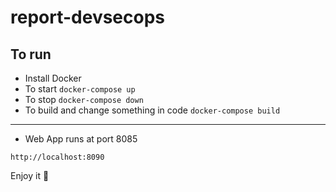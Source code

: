 # report-devsecops

## To run
- Install Docker
- To start ```docker-compose up```
- To stop ```docker-compose down```
- To build and change something in code ```docker-compose build```

----
- Web App runs at port 8085

```http://localhost:8090```

Enjoy it 💜
